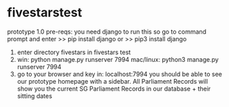 # fivestarstest
prototype 1.0
pre-reqs: you need django to run this so go to command prompt and enter >> pip install django or >> pip3 install django

1. enter directory fivestars in fivestars test 
2. win: python manage.py runserver 7994 
   mac/linux: python3 manage.py runserver 7994
3. go to your browser and key in: localhost:7994
   you should be able to see our prototype homepage with a sidebar. 
   All Parliament Records will show you the current SG Parliament Records in our database + their sitting dates
